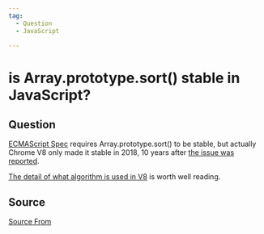```yaml
---
tag:
  - Question
  - JavaScript

---
```

  
# is  Array.prototype.sort() stable in JavaScript?

## Question
[ECMAScript Spec](https://tc39.es/ecma262/#sec-array.prototype.sort) requires Array.prototype.sort() to be stable, but actually Chrome V8 only made it stable in 2018, 10 years after [the issue was reported](https://bugs.chromium.org/p/v8/issues/detail?id=90).

[The detail of what algorithm is used in V8](https://v8.dev/blog/array-sort) is worth well reading.




##  Source
[Source From](https://bigfrontend.dev/question/what-sorting-algorithm-does-Array-prototype-sort-use-in-JavaScript)

  